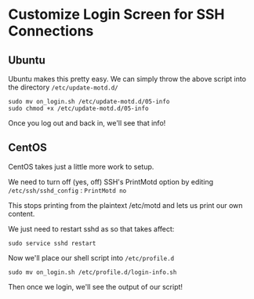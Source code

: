# Customize Login Screen for SSH Connections

## Ubuntu
Ubuntu makes this pretty easy. We can simply throw the above script into the directory `/etc/update-motd.d/`

```
sudo mv on_login.sh /etc/update-motd.d/05-info
sudo chmod +x /etc/update-motd.d/05-info
```

Once you log out and back in, we'll see that info!

## CentOS
CentOS takes just a little more work to setup.

We need to turn off (yes, off) SSH's PrintMotd option by editing `/etc/ssh/sshd_config` :
`
PrintMotd no
`

This stops printing from the plaintext /etc/motd and lets us print our own content.

We just need to restart sshd as so that takes affect:
```
sudo service sshd restart
```

Now we'll place our shell script into `/etc/profile.d`
```
sudo mv on_login.sh /etc/profile.d/login-info.sh
```
Then once we login, we'll see the output of our script!
